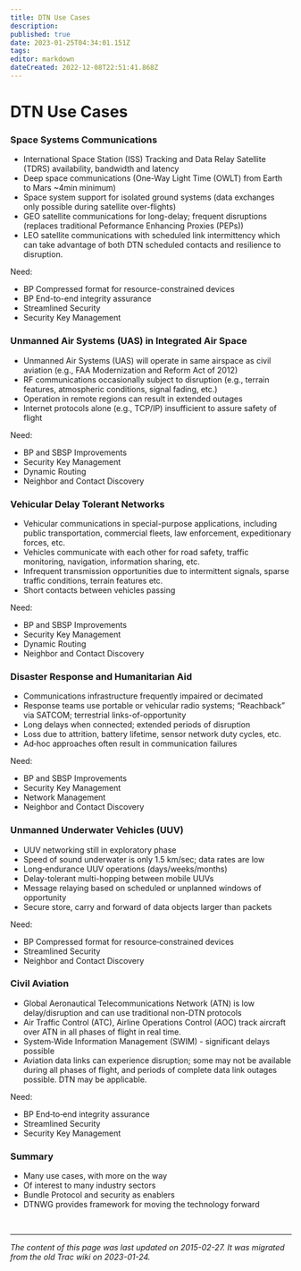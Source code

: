 ```yaml
---
title: DTN Use Cases
description: 
published: true
date: 2023-01-25T04:34:01.151Z
tags: 
editor: markdown
dateCreated: 2022-12-08T22:51:41.868Z
---
```


# DTN Use Cases

### Space Systems Communications

* International Space Station (ISS) Tracking and Data Relay Satellite (TDRS) availability, bandwidth and latency
* Deep space communications (One-­Way Light Time (OWLT) from Earth to Mars ~4min minimum)
* Space system support for isolated ground systems (data exchanges only possible during satellite over-­flights)
* GEO satellite communications for long-delay; frequent disruptions (replaces traditional Peformance Enhancing Proxies (PEPs))
* LEO satellite communications with scheduled link intermittency which can take advantage of both DTN scheduled contacts and resilience to disruption. 

 Need:

* BP Compressed format for resource-­constrained devices
* BP End-to-end integrity assurance
* Streamlined Security
* Security Key Management 

### Unmanned Air Systems (UAS) in Integrated Air Space

* Unmanned Air Systems (UAS) will operate in same airspace as civil aviation (e.g., FAA Modernization and Reform Act of 2012)
* RF communications occasionally subject to disruption (e.g., terrain features, atmospheric conditions, signal fading, etc.)
* Operation in remote regions can result in extended outages
* Internet protocols alone (e.g., TCP/IP) insufficient to assure safety of flight 

Need:

* BP and SBSP Improvements
* Security Key Management
 * Dynamic Routing
* Neighbor and Contact Discovery 

### Vehicular Delay Tolerant Networks

* Vehicular communications in special-purpose applications, including public transportation, commercial fleets, law enforcement, expeditionary forces, etc.
* Vehicles communicate with each other for road safety, traffic monitoring, navigation, information sharing, etc.
* Infrequent transmission opportunities due to intermittent signals, sparse traffic conditions, terrain features etc.
* Short contacts between vehicles passing 

Need:

* BP and SBSP Improvements
* Security Key Management
* Dynamic Routing
* Neighbor and Contact Discovery 

### Disaster Response and Humanitarian Aid

* Communications infrastructure frequently impaired or decimated
* Response teams use portable or vehicular radio systems; “Reachback” via SATCOM; terrestrial links-of­-opportunity
* Long delays when connected; extended periods of disruption
* Loss due to attrition, battery lifetime, sensor network duty cycles, etc.
* Ad‐hoc approaches often result in communication failures 

Need:

* BP and SBSP Improvements
* Security Key Management
* Network Management
* Neighbor and Contact Discovery 

### Unmanned Underwater Vehicles (UUV)

* UUV networking still in exploratory phase
* Speed of sound underwater is only 1.5 km/sec; data rates are low
* Long‐endurance UUV operations (days/weeks/months)
* Delay-tolerant multi-hopping between mobile UUVs
* Message relaying based on scheduled or unplanned windows of opportunity
* Secure store, carry and forward of data objects larger than packets 

 Need:

* BP Compressed format for resource‐constrained devices
 * Streamlined Security
* Neighbor and Contact Discovery 

### Civil Aviation

* Global Aeronautical Telecommunications Network (ATN) is low delay/disruption and can use traditional non-DTN protocols
* Air Traffic Control (ATC), Airline Operations Control (AOC) track aircraft over ATN in all phases of flight in real time.
* System‐Wide Information Management (SWIM) - significant delays possible
* Aviation data links can experience disruption; some may not be available during all phases of flight, and periods of complete data link outages possible. DTN may be applicable. 

 Need:

* BP End‐to‐end integrity assurance
* Streamlined Security
* Security Key Management 

### Summary

* Many use cases, with more on the way
* Of interest to many industry sectors
* Bundle Protocol and security as enablers
* DTNWG provides framework for moving the technology forward 

&nbsp;
&nbsp;
&nbsp;

---

*The content of this page was last updated on 2015-02-27. It was migrated from the old Trac wiki on 2023-01-24.*
